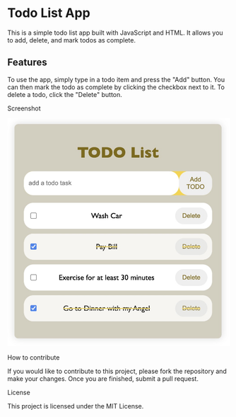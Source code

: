 # Todo List App

This is a simple todo list app built with JavaScript and HTML. It allows you to add, delete, and mark todos as complete.

## Features

To use the app, simply type in a todo item and press the "Add" button. You can then mark the todo as complete by clicking the checkbox next to it. To delete a todo, click the "Delete" button.

Screenshot

![Todo list app screenshot](simple-todo-list-screenshot.jpg "A screenshot of the todo list app")

How to contribute

If you would like to contribute to this project, please fork the repository and make your changes. Once you are finished, submit a pull request.

License

This project is licensed under the MIT License.
